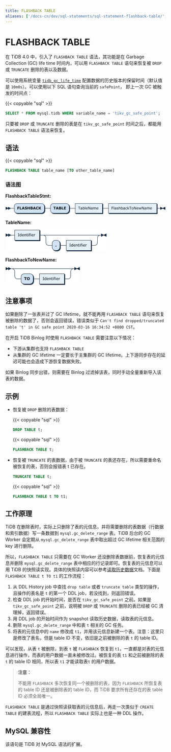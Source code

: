 ```yaml
---
title: FLASHBACK TABLE
aliases: ['/docs-cn/dev/sql-statements/sql-statement-flashback-table/','/docs-cn/dev/reference/sql/statements/flashback-table/']
---
```


# FLASHBACK TABLE

在 TiDB 4.0 中，引入了 `FLASHBACK TABLE` 语法，其功能是在 Garbage Collection (GC) life time 时间内，可以用 `FLASHBACK TABLE` 语句来恢复被 `DROP` 或 `TRUNCATE` 删除的表以及数据。

可以使用系统变量 [`tidb_gc_life_time`](/system-variables.md#tidb_gc_life_time) 配置数据的历史版本的保留时间（默认值是 `10m0s`）。可以使用以下 SQL 语句查询当前的 `safePoint`， 即上一次 GC 被触发的时间点：

{{< copyable "sql" >}}

  ```sql
  SELECT * FROM mysql.tidb WHERE variable_name = 'tikv_gc_safe_point';
  ```

只要被 `DROP` 或 `TRUNCATE` 删除的表是在 `tikv_gc_safe_point` 时间之后，都能用 `FLASHBACK TABLE` 语法来恢复。  

## 语法

{{< copyable "sql" >}}

```sql
FLASHBACK TABLE table_name [TO other_table_name]
```

### 语法图

**FlashbackTableStmt:**

![FlashbackTableStmt](/media/sqlgram/FlashbackTableStmt.png)

**TableName:**

![TableName](/media/sqlgram/TableName.png)

**FlashbackToNewName:**

![FlashbackToNewName](/media/sqlgram/FlashbackToNewName.png)

## 注意事项

如果删除了一张表并过了 GC lifetime，就不能再用 `FLASHBACK TABLE` 语句来恢复被删除的数据了，否则会返回错误，错误类似于 `Can't find dropped/truncated table 't' in GC safe point 2020-03-16 16:34:52 +0800 CST`。

在开启 TiDB Binlog 时使用 `FLASHBACK TABLE` 需要注意以下情况：

* 下游从集群也支持 `FLASHBACK TABLE`
* 从集群的 GC lifetime 一定要长于主集群的 GC lifetime。上下游同步存在的延迟可能也会造成下游恢复数据失败。

如果 Binlog 同步出错，则需要在 Binlog 过滤掉该表，同时手动全量重新导入该表的数据。

## 示例

- 恢复被 `DROP` 删除的表数据：

    {{< copyable "sql" >}}

    ```sql
    DROP TABLE t;
    ```

    {{< copyable "sql" >}}

    ```sql
    FLASHBACK TABLE t;
    ```

- 恢复被 `TRUNCATE` 的表数据，由于被 `TRUNCATE` 的表还存在，所以需要重命名被恢复的表，否则会报错表 t 已存在。

    ```sql
    TRUNCATE TABLE t;
    ```

    {{< copyable "sql" >}}

    ```sql
    FLASHBACK TABLE t TO t1;
    ```

## 工作原理

TiDB 在删除表时，实际上只删除了表的元信息，并将需要删除的表数据（行数据和索引数据）写一条数据到 `mysql.gc_delete_range` 表。TiDB 后台的 GC Worker 会定期从 `mysql.gc_delete_range` 表中取出超过 GC lifetime 相关范围的 key 进行删除。

所以，`FLASHBACK TABLE` 只需要在 GC Worker 还没删除表数据前，恢复表的元信息并删除 `mysql.gc_delete_range` 表中相应的行记录即可。恢复表的元信息可以用 TiDB 的快照读实现。具体的快照读内容可以参考[读取历史数据](/read-historical-data.md)文档。下面是 `FLASHBACK TABLE t TO t1` 的工作流程：

1. 从 DDL History job 中查找 `drop table` 或者 `truncate table` 类型的操作，且操作的表名是 `t` 的第一个 DDL job，若没找到，则返回错误。
2. 检查 DDL job 的开始时间，是否在 `tikv_gc_safe_point` 之前。如果是`tikv_gc_safe_point` 之前，说明被 `DROP` 或 `TRUNCATE` 删除的表已经被 GC 清理掉，返回错误。
3. 用 DDL job 的开始时间作为 snapshot 读取历史数据，读取表的元信息。
4. 删除 `mysql.gc_delete_range` 中和表 `t` 相关的 GC 任务。
5. 将表的元信息中的 `name` 修改成 `t1`，并用该元信息新建一个表。注意：这里只是修改了表名，但是 table ID 不变，依旧是之前被删除的表 `t` 的 table ID。

可以发现，从表 `t` 被删除，到表 `t` 被 `FLASHBACK` 恢复到 `t1`，一直都是对表的元信息进行操作，而表的用户数据一直未被修改过。被恢复的表 `t1` 和之前被删除的表 `t` 的 table ID 相同，所以表 `t1` 才能读取表`t` 的用户数据。

> **注意：**
>
> 不能用 `FLASHBACK` 多次恢复同一个被删除的表，因为 `FLASHBACK` 所恢复表的 table ID 还是被删除表的 table ID，而 TiDB 要求所有还存在的表 table ID 必须全局唯一。

 `FLASHBACK TABLE` 是通过快照读获取表的元信息后，再走一次类似于 `CREATE TABLE` 的建表流程，所以 `FLASHBACK TABLE` 实际上也是一种 DDL 操作。

## MySQL 兼容性

该语句是 TiDB 对 MySQL 语法的扩展。
